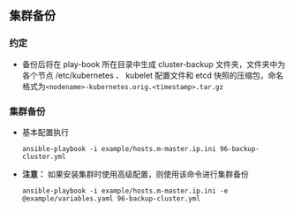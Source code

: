 ## 集群备份

### 约定

- 备份后将在 play-book 所在目录中生成 cluster-backup 文件夹，文件夹中为各个节点 /etc/kubernetes 、 kubelet 配置文件和 etcd 快照的压缩包，命名格式为`<nodename>-kubernetes.orig.<timestamp>.tar.gz`

### 集群备份
- 基本配置执行
  ```
  ansible-playbook -i example/hosts.m-master.ip.ini 96-backup-cluster.yml
  ```

- **注意：** 如果安装集群时使用高级配置，则使用该命令进行集群备份
  ```
  ansible-playbook -i example/hosts.m-master.ip.ini -e @example/variables.yaml 96-backup-cluster.yml
  ```